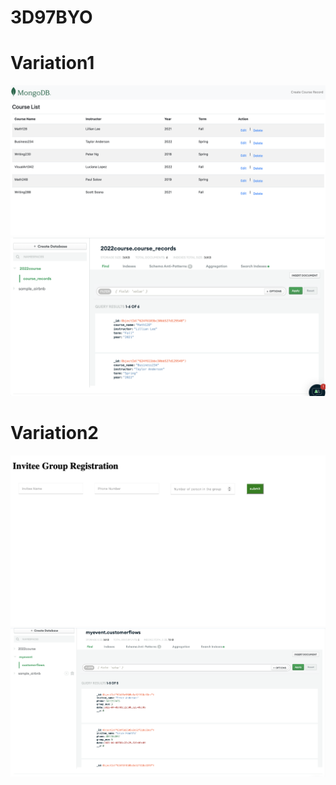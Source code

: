 # 3D97BYO

# Variation1
![alt text](hw3_submission/Variation1/ScreenShot1.png)
![alt text](hw3_submission/Variation1/ScreenShot2.png)

# Variation2
![alt text](hw3_submission/Variation2/ScreenShot1.png)
![alt text](hw3_submission/Variation2/ScreenShot2.png)
